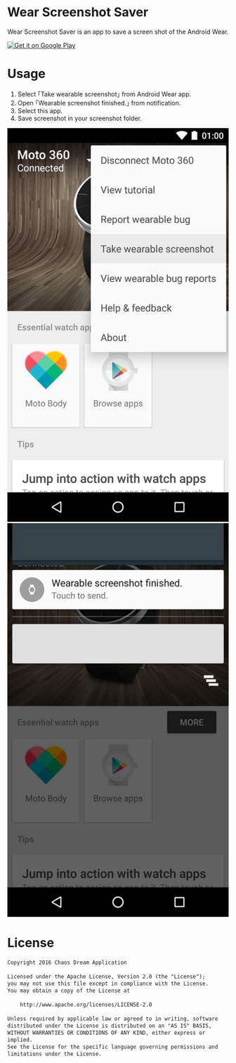 # Wear Screenshot Saver
Wear Screenshot Saver is an app to save a screen shot of the Android Wear.

<a href="https://play.google.com/store/apps/details?id=dream_chaos.java_conf.gr.jp.wearscreenshotsaver&utm_source=global_co&utm_medium=prtnr&utm_content=Mar2515&utm_campaign=PartBadge&pcampaignid=MKT-Other-global-all-co-prtnr-py-PartBadge-Mar2515-1"><img alt="Get it on Google Play" src="https://play.google.com/intl/en_us/badges/images/generic/en-play-badge.png" /></a>
# Usage
1. Select ｢Take wearable screenshot｣ from Android Wear app.
1. Open ｢Wearable screenshot finished.｣ from notification.
1. Select this app.
1. Save screenshot in your screenshot folder.

![screenshot](/screenshots/screenshot1.png)![screenshot](/screenshots/screenshot2.png)
# License
    Copyright 2016 Chaos Dream Application

    Licensed under the Apache License, Version 2.0 (the "License");
    you may not use this file except in compliance with the License.
    You may obtain a copy of the License at

        http://www.apache.org/licenses/LICENSE-2.0

    Unless required by applicable law or agreed to in writing, software
    distributed under the License is distributed on an "AS IS" BASIS,
    WITHOUT WARRANTIES OR CONDITIONS OF ANY KIND, either express or implied.
    See the License for the specific language governing permissions and
    limitations under the License.
